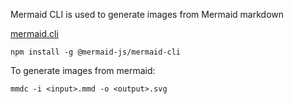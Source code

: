 Mermaid CLI is used to generate images from Mermaid markdown

[mermaid.cli](https://github.com/mermaid-js/mermaid-cli)
```
npm install -g @mermaid-js/mermaid-cli
```

To generate images from mermaid:
```
mmdc -i <input>.mmd -o <output>.svg
```